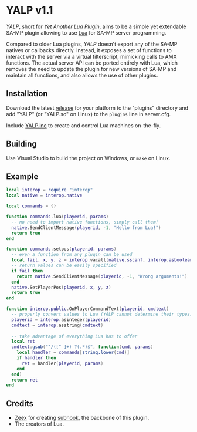 YALP v1.1
==========

_YALP_, short for _Yet Another Lua Plugin_, aims to be a simple yet extendable SA-MP plugin allowing to use [Lua](https://www.lua.org/) for SA-MP server programming.

Compared to older Lua plugins, _YALP_ doesn't export any of the SA-MP natives or callbacks directly. Instead, it exposes a set of functions to interact with the server via a virtual filterscript, mimicking calls to AMX functions. The actual server API can be ported entirely with Lua, which removes the need to update the plugin for new versions of SA-MP and maintain all functions, and also allows the use of other plugins.

## Installation
Download the latest [release](//github.com/IllidanS4/YALP/releases/latest) for your platform to the "plugins" directory and add "YALP" (or "YALP.so" on Linux) to the `plugins` line in server.cfg.

Include [YALP.inc](pawno/include/YALP.inc) to create and control Lua machines on-the-fly.

## Building
Use Visual Studio to build the project on Windows, or `make` on Linux.

## Example
```lua
local interop = require "interop"
local native = interop.native

local commands = {}

function commands.lua(playerid, params)
  -- no need to import native functions, simply call them! 
  native.SendClientMessage(playerid, -1, "Hello from Lua!")
  return true
end

function commands.setpos(playerid, params)
  -- even a function from any plugin can be used
  local fail, x, y, z = interop.vacall(native.sscanf, interop.asboolean, params, "fff")(0.0, 0.0, 0.0)
  -- return values can be easily specified
  if fail then
    return native.SendClientMessage(playerid, -1, "Wrong arguments!")
  end
  native.SetPlayerPos(playerid, x, y, z)
  return true
end

function interop.public.OnPlayerCommandText(playerid, cmdtext)
  -- properly convert values to Lua (YALP cannot determine their types)
  playerid = interop.asinteger(playerid)
  cmdtext = interop.asstring(cmdtext)
  
  -- take advantage of everything Lua has to offer
  local ret
  cmdtext:gsub("^/([^ ]+) ?(.*)$", function(cmd, params)
    local handler = commands[string.lower(cmd)]
    if handler then
      ret = handler(playerid, params)
    end
  end)
  return ret
end
```

## Credits
* [Zeex](//github.com/Zeex) for creating [subhook](//github.com/Zeex/subhook), the backbone of this plugin.
* The creators of Lua.